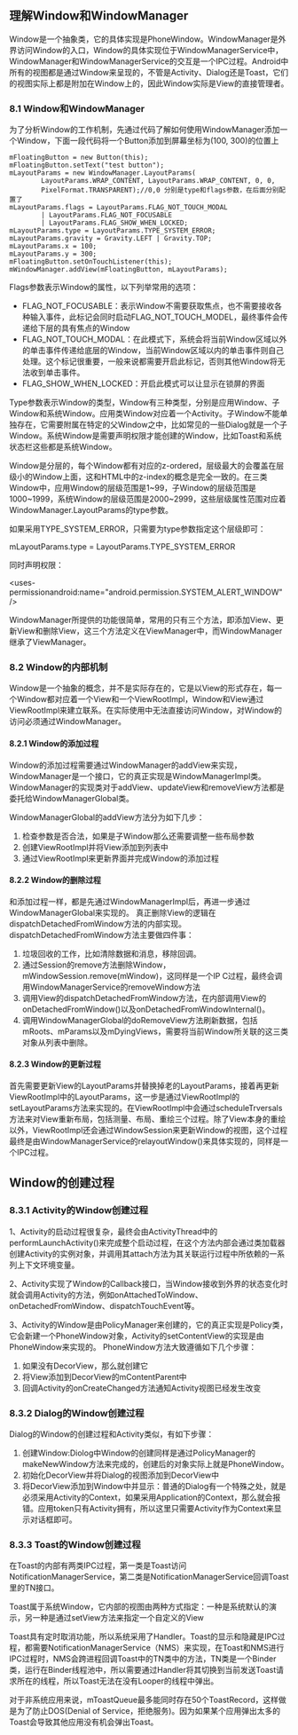 ## 理解Window和WindowManager  

Window是一个抽象类，它的具体实现是PhoneWindow。WindowManager是外界访问Window的入口，Window的具体实现位于WindowManagerService中，WindowManager和WindowManagerService的交互是一个IPC过程。Android中所有的视图都是通过Window来呈现的，不管是Activity、Dialog还是Toast，它们的视图实际上都是附加在Window上的，因此Window实际是View的直接管理者。

### 8.1 Window和WindowManager  

为了分析Window的工作机制，先通过代码了解如何使用WindowManager添加一个Window，下面一段代码将一个Button添加到屏幕坐标为(100, 300)的位置上

```
mFloatingButton = new Button(this);
mFloatingButton.setText("test button");
mLayoutParams = new WindowManager.LayoutParams(
        LayoutParams.WRAP_CONTENT, LayoutParams.WRAP_CONTENT, 0, 0,
        PixelFormat.TRANSPARENT);//0,0 分别是type和flags参数，在后面分别配置了
mLayoutParams.flags = LayoutParams.FLAG_NOT_TOUCH_MODAL
        | LayoutParams.FLAG_NOT_FOCUSABLE
        | LayoutParams.FLAG_SHOW_WHEN_LOCKED;
mLayoutParams.type = LayoutParams.TYPE_SYSTEM_ERROR;
mLayoutParams.gravity = Gravity.LEFT | Gravity.TOP;
mLayoutParams.x = 100;
mLayoutParams.y = 300;
mFloatingButton.setOnTouchListener(this);
mWindowManager.addView(mFloatingButton, mLayoutParams);
```
Flags参数表示Window的属性，以下列举常用的选项：

* FLAG_NOT_FOCUSABLE：表示Window不需要获取焦点，也不需要接收各种输入事件，此标记会同时启动FLAG_NOT_TOUCH_MODEL，最终事件会传递给下层的具有焦点的Window
* FLAG_NOT_TOUCH_MODAL：在此模式下，系统会将当前Window区域以外的单击事件传递给底层的Window，当前Window区域以内的单击事件则自己处理。这个标记很重要，一般来说都需要开启此标记，否则其他Window将无法收到单击事件。
* FLAG_SHOW_WHEN_LOCKED：开启此模式可以让显示在锁屏的界面




Type参数表示Window的类型，Window有三种类型，分别是应用Window、子Window和系统Window。应用类Window对应着一个Activity。子Window不能单独存在，它需要附属在特定的父Window之中，比如常见的一些Dialog就是一个子Window。系统Window是需要声明权限才能创建的Window，比如Toast和系统状态栏这些都是系统Window。

Window是分层的，每个Window都有对应的z-ordered，层级最大的会覆盖在层级小的Window上面，这和HTML中的z-index的概念是完全一致的。在三类Window中，应用Window的层级范围是1~99，子Window的层级范围是1000~1999，系统Window的层级范围是2000~2999，这些层级属性范围对应着WindowManager.LayoutParams的type参数。

如果采用TYPE_SYSTEM_ERROR，只需要为type参数指定这个层级即可：

mLayoutParams.type = LayoutParams.TYPE_SYSTEM_ERROR

同时声明权限：

<uses-permissionandroid:name="android.permission.SYSTEM_ALERT_WINDOW" />

WindowManager所提供的功能很简单，常用的只有三个方法，即添加View、更新View和删除View，这三个方法定义在ViewManager中，而WindowManager继承了ViewManager。

### 8.2 Window的内部机制  

Window是一个抽象的概念，并不是实际存在的，它是以View的形式存在，每一个Window都对应着一个View和一个ViewRootImpl，Window和View通过ViewRootImpl来建立联系。在实际使用中无法直接访问Window，对Window的访问必须通过WindowManager。

#### 8.2.1 Window的添加过程  

Window的添加过程需要通过WindowManager的addView来实现，WindowManager是一个接口，它的真正实现是WindowManagerImpl类。WindowManager的实现类对于addView、updateView和removeView方法都是委托给WindowManagerGlobal类。

WindowManagerGlobal的addView方法分为如下几步：

1. 检查参数是否合法，如果是子Window那么还需要调整一些布局参数
2. 创建ViewRootImpl并将View添加到列表中
3. 通过ViewRootImpl来更新界面并完成Window的添加过程

#### 8.2.2 Window的删除过程  

和添加过程一样，都是先通过WindowManagerImpl后，再进一步通过WindowManagerGlobal来实现的。
真正删除View的逻辑在dispatchDetachedFromWindow方法的内部实现。dispatchDetachedFromWindow方法主要做四件事：

1. 垃圾回收的工作，比如清除数据和消息，移除回调。
2. 通过Session的remove方法删除Window，mWindowSession.remove(mWindow)，这同样是一个IP C过程，最终会调用WindowManagerService的removeWindow方法
3. 调用View的dispatchDetachedFromWindow方法，在内部调用View的onDetachedFromWindow()以及onDetachedFromWindowInternal()。
4. 调用WindowManagerGlobal的doRemoveView方法刷新数据，包括mRoots、mParams以及mDyingViews，需要将当前Window所关联的这三类对象从列表中删除。

#### 8.2.3 Window的更新过程  

首先需要更新View的LayoutParams并替换掉老的LayoutParams，接着再更新ViewRootImpl中的LayoutParams，这一步是通过ViewRootImpl的setLayoutParams方法来实现的。在ViewRootImpl中会通过scheduleTrversals方法来对View重新布局，包括测量、布局、重绘三个过程。除了View本身的重绘以外，ViewRootImpl还会通过WindowSession来更新Window的视图，这个过程最终是由WindowManagerService的relayoutWindow()来具体实现的，同样是一个IPC过程。

## Window的创建过程  

### 8.3.1 Activity的Window创建过程  

1、Activity的启动过程很复杂，最终会由ActivityThread中的performLaunchActivity()来完成整个启动过程，在这个方法内部会通过类加载器创建Activity的实例对象，并调用其attach方法为其关联运行过程中所依赖的一系列上下文环境变量。

2、Activity实现了Window的Callback接口，当Window接收到外界的状态变化时就会调用Activity的方法，例如onAttachedToWindow、onDetachedFromWindow、dispatchTouchEvent等。

3、Activity的Window是由PolicyManager来创建的，它的真正实现是Policy类，它会新建一个PhoneWindow对象，Activity的setContentView的实现是由PhoneWindow来实现的。
PhoneWindow方法大致遵循如下几个步骤：

1. 如果没有DecorView，那么就创建它
2. 将View添加到DecorView的mContentParent中
3. 回调Activity的onCreateChanged方法通知Activity视图已经发生改变

### 8.3.2 Dialog的Window创建过程  

Dialog的Window的创建过程和Activity类似，有如下步骤：

1. 创建Window:Diolog中Window的创建同样是通过PolicyManager的makeNewWindow方法来完成的，创建后的对象实际上就是PhoneWindow。
2. 初始化DecorView并将Dialog的视图添加到DecorView中
3. 将DecorView添加到Window中并显示：普通的Dialog有一个特殊之处，就是必须采用Activity的Context，如果采用Application的Context，那么就会报错。应用token只有Activity拥有，所以这里只需要Activity作为Context来显示对话框即可。

### 8.3.3 Toast的Window创建过程  

在Toast的内部有两类IPC过程，第一类是Toast访问NotificationManagerService，第二类是NotificationManagerService回调Toast里的TN接口。

Toast属于系统Window，它内部的视图由两种方式指定：一种是系统默认的演示，另一种是通过setView方法来指定一个自定义的View

Toast具有定时取消功能，所以系统采用了Handler。Toast的显示和隐藏是IPC过程，都需要NotificationManagerService（NMS）来实现，在Toast和NMS进行IPC过程时，NMS会跨进程回调Toast中的TN类中的方法，TN类是一个Binder类，运行在Binder线程池中，所以需要通过Handler将其切换到当前发送Toast请求所在的线程，所以Toast无法在没有Looper的线程中弹出。

对于非系统应用来说，mToastQueue最多能同时存在50个ToastRecord，这样做是为了防止DOS(Denial of Service，拒绝服务)。因为如果某个应用弹出太多的Toast会导致其他应用没有机会弹出Toast。









